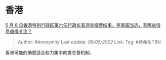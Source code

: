 # 香港
[5 月 8 日香港特别行政区第六任行政长官选举投票结束，李家超当选，有哪些信息值得关注？](https://www.zhihu.com/question/531825987/answer/2476750451)

> Author: #Anonymity
> Last update: *09/05/2022*
> Link:
> Tag: #待命名TBN

香港可能的确更适合权力集中的类总督机制。
